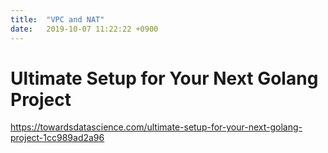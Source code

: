 ```yaml
---
title:  "VPC and NAT"
date:   2019-10-07 11:22:22 +0900
---
```


# Ultimate Setup for Your Next Golang Project

https://towardsdatascience.com/ultimate-setup-for-your-next-golang-project-1cc989ad2a96